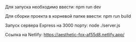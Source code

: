  Для запуска необходимо ввести: 
 npm run dev

Для сборки проекта в корневой папке ввести:
npm run build

Запуск сервера Express на 3000 порту:
node ./server.js

Ссылка на Netlify:
https://aesthetic-fox-af55d8.netlify.app/